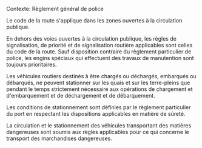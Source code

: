 Contexte: Règlement général de police

Le code de la route s'applique dans les zones ouvertes à la circulation publique.

En dehors des voies ouvertes à la circulation publique, les règles de signalisation, de priorité et de signalisation routière applicables sont celles du code de la route. Sauf disposition contraire du règlement particulier de police, les engins spéciaux qui effectuent des travaux de manutention sont toujours prioritaires.

Les véhicules routiers destinés à être chargés ou déchargés, embarqués ou débarqués, ne peuvent stationner sur les quais et sur les terre-pleins que pendant le temps strictement nécessaire aux opérations de chargement et d'embarquement et de déchargement et de débarquement.

Les conditions de stationnement sont définies par le règlement particulier du port en respectant les dispositions applicables en matière de sûreté.

La circulation et le stationnement des véhicules transportant des matières dangereuses sont soumis aux règles applicables pour ce qui concerne le transport des marchandises dangereuses.